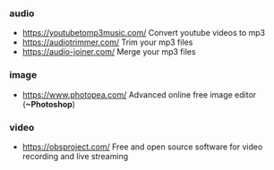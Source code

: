 ### audio

* https://youtubetomp3music.com/ Convert youtube videos to mp3
* https://audiotrimmer.com/ Trim your mp3 files
* https://audio-joiner.com/ Merge your mp3 files

### image
* https://www.photopea.com/ Advanced online free image editor (**~Photoshop**)

### video
* https://obsproject.com/ Free and open source software for video recording and live streaming
